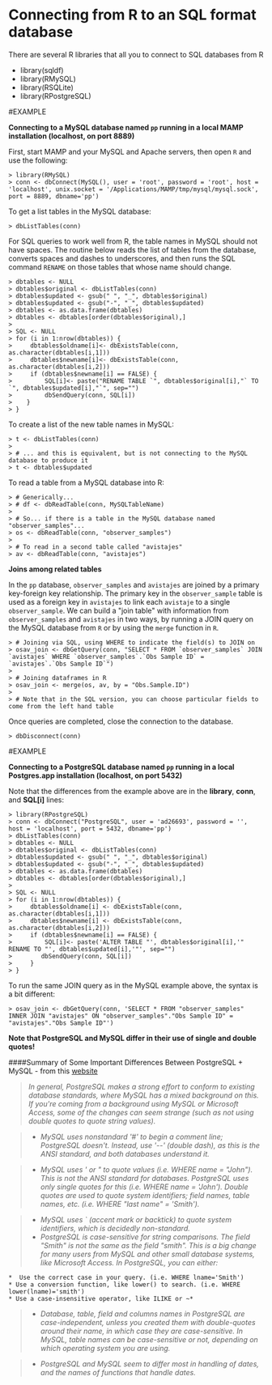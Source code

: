 # Connecting from R to an SQL format database

There are several R libraries that all you to connect to SQL databases from R

- library(sqldf)
- library(RMySQL)
- library(RSQLite)
- library(RPostgreSQL)

#EXAMPLE

**Connecting to a MySQL database named `pp` running in a local MAMP installation (localhost, on port 8889)**

First, start MAMP and your MySQL and Apache servers, then open `R` and use the following:

````
> library(RMySQL)
> conn <- dbConnect(MySQL(), user = 'root', password = 'root', host = 'localhost', unix.socket = '/Applications/MAMP/tmp/mysql/mysql.sock', port = 8889, dbname='pp')
````

To get a list tables in the MySQL database:

````
> dbListTables(conn)
````

For SQL queries to work well from R, the table names in MySQL should not have spaces. The routine below reads the list of tables from the database, converts spaces and dashes to underscores, and then runs the SQL command `RENAME` on those tables that whose name should change.

````
> dbtables <- NULL
> dbtables$original <- dbListTables(conn)
> dbtables$updated <- gsub(" ", "_", dbtables$original)
> dbtables$updated <- gsub("-", "_", dbtables$updated)
> dbtables <- as.data.frame(dbtables)
> dbtables <- dbtables[order(dbtables$original),]
>
> SQL <- NULL
> for (i in 1:nrow(dbtables)) {
>     dbtables$oldname[i]<- dbExistsTable(conn, as.character(dbtables[i,1]))
>     dbtables$newname[i]<- dbExistsTable(conn, as.character(dbtables[i,2]))
>     if (dbtables$newname[i] == FALSE) {
>         SQL[i]<- paste("RENAME TABLE `", dbtables$original[i],"` TO `", dbtables$updated[i],"`", sep="")
>         dbSendQuery(conn, SQL[i])
>    }
> }
````

To create a list of the new table names in MySQL:

````
> t <- dbListTables(conn)
> 
> # ... and this is equivalent, but is not connecting to the MySQL database to produce it 
> t <- dbtables$updated
````
	
To read a table from a MySQL database into R:

````
> # Generically...
> # df <- dbReadTable(conn, MySQLTableName)
> 
> # So... if there is a table in the MySQL database named "observer_samples"...
> os <- dbReadTable(conn, "observer_samples")
> 
> # To read in a second table called "avistajes"
> av <- dbReadTable(conn, "avistajes")
````

**Joins among related tables**

In the `pp` database, `observer_samples` and `avistajes` are joined by a primary key-foreign key relationship. The primary key in the `observer_sample` table is used as a foreign key in `avistajes` to link each `avistaje` to a single `observer_sample`. We can build a "join table" with information from `observer_samples` and `avistajes` in two ways, by running a JOIN query on the MySQL database from `R` or by using the `merge` function in `R`.

````
> # Joining via SQL, using WHERE to indicate the field(s) to JOIN on
> osav_join <- dbGetQuery(conn, "SELECT * FROM `observer_samples` JOIN `avistajes` WHERE `observer_samples`.`Obs Sample ID` = `avistajes`.`Obs Sample ID`")
>
> # Joining dataframes in R
> osav_join <- merge(os, av, by = "Obs.Sample.ID")
> 
> # Note that in the SQL version, you can choose particular fields to come from the left hand table
````
	
Once queries are completed, close the connection to the database.

````
> dbDisconnect(conn)
````

#EXAMPLE

**Connecting to a PostgreSQL database named `pp` running in a local Postgres.app installation (localhost, on port 5432)**

Note that the differences from the example above are in the **library**, **conn**, and **SQL[i]** lines:

````
> library(RPostgreSQL)
> conn <- dbConnect("PostgreSQL", user = 'ad26693', password = '', host = 'localhost', port = 5432, dbname='pp')
> dbListTables(conn)
> dbtables <- NULL
> dbtables$original <- dbListTables(conn)
> dbtables$updated <- gsub(" ", "_", dbtables$original)
> dbtables$updated <- gsub("-", "_", dbtables$updated)
> dbtables <- as.data.frame(dbtables)
> dbtables <- dbtables[order(dbtables$original),]
>
> SQL <- NULL
> for (i in 1:nrow(dbtables)) {
>     dbtables$oldname[i] <- dbExistsTable(conn, as.character(dbtables[i,1]))
>     dbtables$newname[i] <- dbExistsTable(conn, as.character(dbtables[i,2]))
>     if (dbtables$newname[i] == FALSE) {
>         SQL[i]<- paste('ALTER TABLE "', dbtables$original[i],'" RENAME TO "', dbtables$updated[i],'"', sep="")
>        dbSendQuery(conn, SQL[i])
>     }
> }
````

To run the same JOIN query as in the MySQL example above, the syntax is a bit different:

````
> osav_join <- dbGetQuery(conn, 'SELECT * FROM "observer_samples" INNER JOIN "avistajes" ON "observer_samples"."Obs Sample ID" = "avistajes"."Obs Sample ID"')
````
	
**Note that PostgreSQL and MySQL differ in their use of single and double quotes!**

####Summary of Some Important Differences Between PostgreSQL + MySQL - from this [website](https://wiki.postgresql.org/wiki/Things_to_find_out_about_when_moving_from_MySQL_to_PostgreSQL)

> *In general, PostgreSQL makes a strong effort to conform to existing database standards, where MySQL has a mixed background on this. If you're coming from a background using MySQL or Microsoft Access, some of the changes can seem strange (such as not using double quotes to quote string values).*
 
> * *MySQL uses nonstandard '#' to begin a comment line; PostgreSQL doesn't. Instead, use '--' (double dash), as this is the ANSI standard, and both databases understand it.*
 
> * *MySQL uses ' or " to quote values (i.e. WHERE name = "John"). This is not the ANSI standard for databases. PostgreSQL uses only single quotes for this (i.e. WHERE name = 'John'). Double quotes are used to quote system identifiers; field names, table names, etc. (i.e. WHERE "last name" = 'Smith').*

> * *MySQL uses ` (accent mark or backtick) to quote system identifiers, which is decidedly non-standard.*
> * *PostgreSQL is case-sensitive for string comparisons. The field "Smith" is not the same as the field "smith". This is a big change for many users from MySQL and other small database systems, like Microsoft Access. In PostgreSQL, you can either:*

>	
	*  Use the correct case in your query. (i.e. WHERE lname='Smith')
	* Use a conversion function, like lower() to search. (i.e. WHERE lower(lname)='smith')
	* Use a case-insensitive operator, like ILIKE or ~*

> * *Database, table, field and columns names in PostgreSQL are case-independent, unless you created them with double-quotes around their name, in which case they are case-sensitive. In MySQL, table names can be case-sensitive or not, depending on which operating system you are using.*

> * *PostgreSQL and MySQL seem to differ most in handling of dates, and the names of functions that handle dates.*
